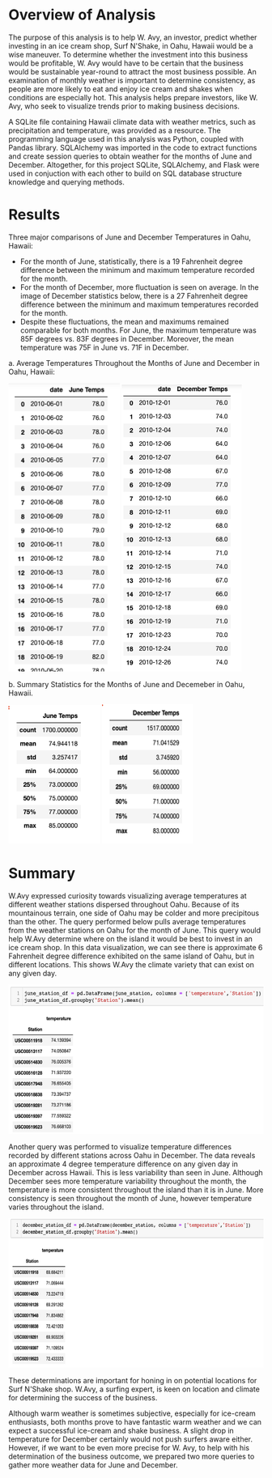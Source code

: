 # Overview of Analysis

The purpose of this analysis is to help W. Avy, an investor, predict whether investing in an ice cream shop, Surf N'Shake, in Oahu, Hawaii would be a wise maneuver. To determine whether the investment into this business would be profitable, W. Avy would have to be certain that the business would be sustainable year-round to attract the most business possible. An examination of monthly weather is important to determine consistency, as people are more likely to eat and enjoy ice cream and shakes when conditions are especially hot. This analysis helps prepare investors, like W. Avy, who seek to visualize trends prior to making business decisions.

A SQLite file containing Hawaii climate data with weather metrics, such as precipitation and temperature, was provided as a resource. The programming language used in this analysis was Python, coupled with Pandas library. SQLAlchemy was imported in the code to extract functions and create session queries to obtain weather for the months of June and December. Altogether, for this project SQLite, SQLAlchemy, and Flask were used in conjuction with each other to build on SQL database structure knowledge and querying methods.

# Results

Three major comparisons of June and December Temperatures in Oahu, Hawaii:

* For the month of June, statistically, there is a 19 Fahrenheit degree difference between the minimum and maximum temperature recorded for the month. 
* For the month of December, more fluctuation is seen on average. In the image of December statistics below, there is a 27 Fahrenheit degree difference between the minimum and maximum temperatures recorded for the month. 
* Despite these fluctuations, the mean and maximums remained comparable for both months. For June, the maximum temperature was 85F degrees vs. 83F degrees in December. Moreover, the mean temperature was 75F in June vs. 71F in December.

a. Average Temperatures Throughout the Months of June and December in Oahu, Hawaii:

<p float="left">
  
<img src="https://github.com/katmarcin/surfs_up/blob/4fe6b92b9c871fdbca60d74ff937b4739175250a/jantemps.png" width="220" height="570"/>

<img src="https://github.com/katmarcin/surfs_up/blob/8cc3b889af9d080accf7659c4c7c0d478604e829/dectemps.png">

</p>

b. Summary Statistics for the Months of June and Decemeber in Oahu, Hawaii.

<p float="left">
  
<img src="https://github.com/katmarcin/surfs_up/blob/f3c23acade25baf0e1757e0f53d7293151be3339/junestats.png">

<img src="https://github.com/katmarcin/surfs_up/blob/f3c23acade25baf0e1757e0f53d7293151be3339/decstats.png" width="180" height="275"/>

</p>

# Summary

W.Avy expressed curiosity towards visualizing average temperatures at different weather stations dispersed throughout Oahu. Because of its mountainous terrain, one side of Oahu may be colder and more precipitous than the other. The query performed below pulls average temperatures from the weather stations on Oahu for the month of June. This query would help W.Avy determine where on the island it would be best to invest in an ice cream shop. In this data visualization, we can see there is approximate 6 Fahrenheit degree difference exhibited on the same island of Oahu, but in different locations. This shows W.Avy the climate variety that can exist on any given day.

<img src="https://github.com/katmarcin/surfs_up/blob/ce1e6024b13ba9a35384ad7be487560a66bae23f/station.png" width="540" height="295"/>

Another query was performed to visualize temperature differences recorded by different stations across Oahu in December. The data reveals an approximate 4 degree temperature difference on any given day in December across Hawaii. This is less variability than seen in June. Although December sees more temperature variability throughout the month, the temperature is more consistent throughout the island than it is in June. More consistency is seen throughout the month of June, however temperature varies throughout the island.

<img src="https://github.com/katmarcin/surfs_up/blob/cde726bf31fa27da70582bcb98b3099da4e22ccd/decstation.png" width="540" height="295"/>

These determinations are important for honing in on potential locations for Surf N'Shake shop. W.Avy, a surfing expert, is keen on location and climate for determining the success of the business.

Although warm weather is sometimes subjective, especially for ice-cream enthusiasts, both months prove to have fantastic warm weather and we can expect a successful ice-cream and shake business. A slight drop in temperature for December certainly would not push surfers aware either. However, if we want to be even more precise for W. Avy, to help with his determination of the business outcome, we prepared two more queries to gather more weather data for June and December. 







